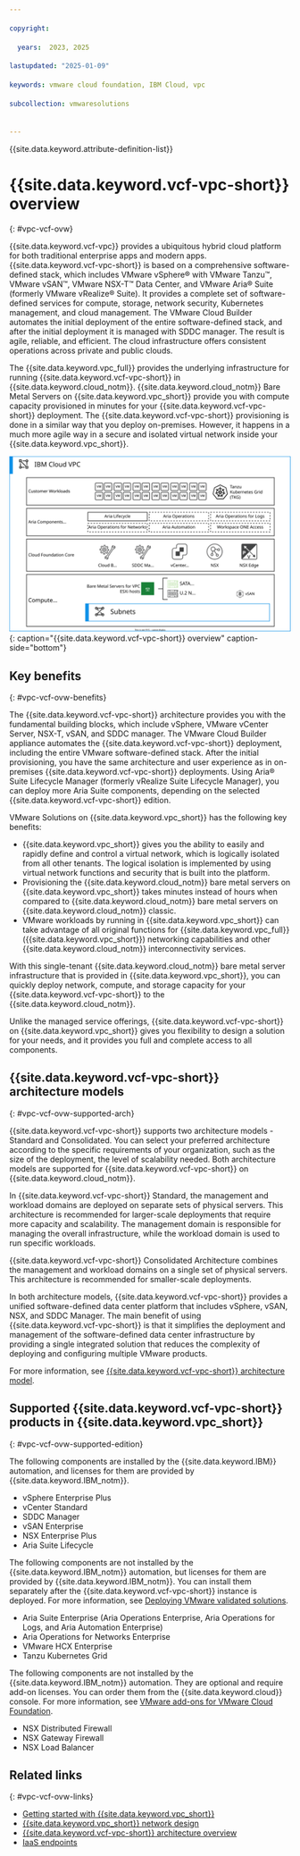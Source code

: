```yaml
---

copyright:

  years:  2023, 2025

lastupdated: "2025-01-09"
  
keywords: vmware cloud foundation, IBM Cloud, vpc

subcollection: vmwaresolutions


---
```


{{site.data.keyword.attribute-definition-list}}

# {{site.data.keyword.vcf-vpc-short}} overview
{: #vpc-vcf-ovw}

{{site.data.keyword.vcf-vpc}} provides a ubiquitous hybrid cloud platform for both traditional enterprise apps and modern apps. {{site.data.keyword.vcf-vpc-short}} is based on a comprehensive software-defined stack, which includes VMware vSphere® with VMware Tanzu™, VMware vSAN™, VMware NSX-T™ Data Center, and VMware Aria® Suite (formerly VMware vRealize® Suite). It provides a complete set of software-defined services for compute, storage, network security, Kubernetes management, and cloud management. The VMware Cloud Builder automates the initial deployment of the entire software-defined stack, and after the initial deployment it is managed with SDDC manager. The result is agile, reliable, and efficient. The cloud infrastructure offers consistent operations across private and public clouds.

The {{site.data.keyword.vpc_full}} provides the underlying infrastructure for running {{site.data.keyword.vcf-vpc-short}} in {{site.data.keyword.cloud_notm}}. {{site.data.keyword.cloud_notm}} Bare Metal Servers on {{site.data.keyword.vpc_short}} provide you with compute capacity provisioned in minutes for your {{site.data.keyword.vcf-vpc-short}} deployment. The {{site.data.keyword.vcf-vpc-short}} provisioning is done in a similar way that you deploy on-premises. However, it happens in a much more agile way in a secure and isolated virtual network inside your {{site.data.keyword.vpc_short}}.

![{{site.data.keyword.vcf-vpc-short}} overview](../images/vcf-vpc-v2-overview.svg "{{site.data.keyword.vcf-vpc-short}} overview"){: caption="{{site.data.keyword.vcf-vpc-short}} overview" caption-side="bottom"}

## Key benefits
{: #vpc-vcf-ovw-benefits}

The {{site.data.keyword.vcf-vpc-short}} architecture provides you with the fundamental building blocks, which include vSphere, VMware vCenter Server, NSX-T, vSAN, and SDDC manager. The VMware Cloud Builder appliance automates the {{site.data.keyword.vcf-vpc-short}} deployment, including the entire VMware software-defined stack. After the initial provisioning, you have the same architecture and user experience as in on-premises {{site.data.keyword.vcf-vpc-short}} deployments. Using Aria® Suite Lifecycle Manager (formerly vRealize Suite Lifecycle Manager), you can deploy more Aria Suite components, depending on the selected {{site.data.keyword.vcf-vpc-short}} edition.

VMware Solutions on {{site.data.keyword.vpc_short}} has the following key benefits:

* {{site.data.keyword.vpc_short}} gives you the ability to easily and rapidly define and control a virtual network, which is logically isolated from all other tenants. The logical isolation is implemented by using virtual network functions and security that is built into the platform.
* Provisioning the {{site.data.keyword.cloud_notm}} bare metal servers on {{site.data.keyword.vpc_short}} takes minutes instead of hours when compared to {{site.data.keyword.cloud_notm}} bare metal servers on {{site.data.keyword.cloud_notm}} classic.
* VMware workloads by running in {{site.data.keyword.vpc_short}} can take advantage of all original functions for {{site.data.keyword.vpc_full}} ({{site.data.keyword.vpc_short}}) networking capabilities and other {{site.data.keyword.cloud_notm}} interconnectivity services.

With this single-tenant {{site.data.keyword.cloud_notm}} bare metal server infrastructure that is provided in {{site.data.keyword.vpc_short}}, you can quickly deploy network, compute, and storage capacity for your {{site.data.keyword.vcf-vpc-short}} to the {{site.data.keyword.cloud_notm}}.

Unlike the managed service offerings, {{site.data.keyword.vcf-vpc-short}} on {{site.data.keyword.vpc_short}} gives you flexibility to design a solution for your needs, and it provides you full and complete access to all components.

## {{site.data.keyword.vcf-vpc-short}} architecture models
{: #vpc-vcf-ovw-supported-arch}

{{site.data.keyword.vcf-vpc-short}} supports two architecture models - Standard and Consolidated. You can select your preferred architecture according to the specific requirements of your organization, such as the size of the deployment, the level of scalability needed. Both architecture models are supported for {{site.data.keyword.vcf-vpc-short}} on {{site.data.keyword.cloud_notm}}.

In {{site.data.keyword.vcf-vpc-short}} Standard, the management and workload domains are deployed on separate sets of physical servers. This architecture is recommended for larger-scale deployments that require more capacity and scalability. The management domain is responsible for managing the overall infrastructure, while the workload domain is used to run specific workloads.

{{site.data.keyword.vcf-vpc-short}} Consolidated Architecture combines the management and workload domains on a single set of physical servers. This architecture is recommended for smaller-scale deployments.

In both architecture models, {{site.data.keyword.vcf-vpc-short}} provides a unified software-defined data center platform that includes vSphere, vSAN, NSX, and SDDC Manager. The main benefit of using {{site.data.keyword.vcf-vpc-short}} is that it simplifies the deployment and management of the software-defined data center infrastructure by providing a single integrated solution that reduces the complexity of deploying and configuring multiple VMware products.



For more information, see [{{site.data.keyword.vcf-vpc-short}} architecture model](/docs/vmwaresolutions?topic=vmwaresolutions-vpc-vcf-architectures).

## Supported {{site.data.keyword.vcf-vpc-short}} products in {{site.data.keyword.vpc_short}}
{: #vpc-vcf-ovw-supported-edition}

The following components are installed by the {{site.data.keyword.IBM}} automation, and licenses for them are provided by {{site.data.keyword.IBM_notm}}.

* vSphere Enterprise Plus
* vCenter Standard
* SDDC Manager
* vSAN Enterprise
* NSX Enterprise Plus
* Aria Suite Lifecycle

The following components are not installed by the {{site.data.keyword.IBM_notm}} automation, but licenses for them are provided by {{site.data.keyword.IBM_notm}}. You can install them separately after the {{site.data.keyword.vcf-vpc-short}} instance is deployed. For more information, see [Deploying VMware validated solutions](/docs/vmwaresolutions?topic=vmwaresolutions-vpc-vcf-deploy-vvs).

* Aria Suite Enterprise (Aria Operations Enterprise, Aria Operations for Logs, and Aria Automation Enterprise)
* Aria Operations for Networks Enterprise
* VMware HCX Enterprise
* Tanzu Kubernetes Grid

The following components are not installed by the {{site.data.keyword.IBM_notm}} automation. They are optional and require add-on licenses. You can order them from the {{site.data.keyword.cloud}} console. For more information, see [VMware add-ons for VMware Cloud Foundation](/docs/vmwaresolutions?topic=vmwaresolutions-vmware-add-ons).

* NSX Distributed Firewall
* NSX Gateway Firewall
* NSX Load Balancer

## Related links
{: #vpc-vcf-ovw-links}

* [Getting started with {{site.data.keyword.vpc_short}}](/docs/vpc?topic=vpc-getting-started)
* [{{site.data.keyword.vpc_short}} network design](/docs/vmwaresolutions?topic=vmwaresolutions-vpc-vcf-vpc-deployment)
* [{{site.data.keyword.vcf-vpc-short}} architecture overview](/docs/vmwaresolutions?topic=vmwaresolutions-vpc-vcf-arch-overview)
* [IaaS endpoints](/docs/vpc?topic=vpc-service-endpoints-for-vpc#infrastructure-as-a-service-iaas-endpoints)
